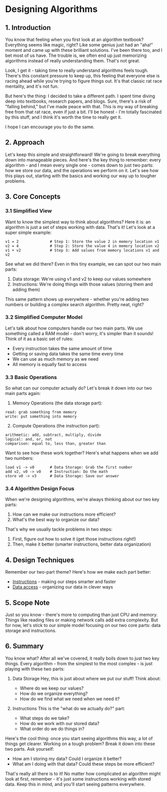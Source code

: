 # Designing Algorithms

## 1. Introduction
You know that feeling when you first look at an algorithm textbook? Everything seems like magic, right? Like some genius just had an "aha!" moment and came up with these brilliant solutions. I've been there too, and I bet most of us have. The trouble is, we often end up just memorizing algorithms instead of really understanding them. That's not great.

Look, I get it - taking time to really understand algorithms feels tough. There's this constant pressure to keep up, this feeling that everyone else is racing ahead while you're trying to figure things out. It's that classic rat race mentality, and it's not fun.

But here's the thing: I decided to take a different path. I spent time diving deep into textbooks, research papers, and blogs. Sure, there's a risk of "falling behind," but I've made peace with that. This is my way of breaking free from that rat race, even if just a bit. I'll be honest - I'm totally fascinated by this stuff, and I think it's worth the time to really get it.

I hope I can encourage you to do the same.

## 2. Approach
Let's keep this simple and straightforward! We're going to break everything down into manageable pieces. And here's the key thing to remember: every algorithm - and I mean every single one - comes down to just two parts: how we store our data, and the operations we perform on it. Let's see how this plays out, starting with the basics and working our way up to tougher problems.

## 3. Core Concepts

### 3.1 Simplified View
Want to know the simplest way to think about algorithms? Here it is: an algorithm is just a set of steps working with data. That's it! Let's look at a super simple example:

```
v1 = 2              # Step 1: Store the value 2 in memory location v1
v2 = 4              # Step 2: Store the value 4 in memory location v2
v1 + v2             # Step 3: Add values from memory locations v1 and v2
```

See what we did there? Even in this tiny example, we can spot our two main parts:
1. Data storage: We're using v1 and v2 to keep our values somewhere
2. Instructions: We're doing things with those values (storing them and adding them)

This same pattern shows up everywhere - whether you're adding two numbers or building a complex search algorithm. Pretty neat, right?

### 3.2 Simplified Computer Model
Let's talk about how computers handle our two main parts. We use something called a RAM model - don't worry, it's simpler than it sounds! Think of it as a basic set of rules:
- Every instruction takes the same amount of time
- Getting or saving data takes the same time every time
- We can use as much memory as we need
- All memory is equally fast to access

### 3.3 Basic Operations
So what can our computer actually do? Let's break it down into our two main parts again:

1. Memory Operations (the data storage part):
```
read: grab something from memory
write: put something into memory
```

2. Compute Operations (the instruction part):
```
arithmetic: add, subtract, multiply, divide
logical: and, or, not
comparison: equal to, less than, greater than
```

Want to see how these work together? Here's what happens when we add two numbers:
```
load v1 -> v0       # Data Storage: Grab the first number
add v2, v0 -> v0    # Instruction: Do the math
store v0 -> v3      # Data Storage: Save our answer
```

### 3.4 Algorithm Design Focus
When we're designing algorithms, we're always thinking about our two key parts:
1. How can we make our instructions more efficient?
2. What's the best way to organize our data?

That's why we usually tackle problems in two steps:
1. First, figure out how to solve it (get those instructions right!)
2. Then, make it better (smarter instructions, better data organization)

## 4. Design Techniques
Remember our two-part theme? Here's how we make each part better: 
+ [Instructions](instructiondesign/InstructionDesign.md) - making our steps smarter and faster
+ [Data access](datastructure/README.md) - organizing our data in clever ways

## 5. Scope Note
Just so you know - there's more to computing than just CPU and memory. Things like reading files or making network calls add extra complexity. But for now, let's stick to our simple model focusing on our two core parts: data storage and instructions.

## 6. Summary
You know what? After all we've covered, it really boils down to just two key things. Every algorithm - from the simplest to the most complex - is just playing with these two parts:

1. Data Storage
   Hey, this is just about where we put our stuff! Think about:
   - Where do we keep our values?
   - How do we organize everything?
   - How do we find what we need when we need it?

2. Instructions
   This is the "what do we actually do?" part:
   - What steps do we take?
   - How do we work with our stored data?
   - What order do we do things in?

Here's the cool thing: once you start seeing algorithms this way, a lot of things get clearer. Working on a tough problem? Break it down into these two parts. Ask yourself:
- How am I storing my data? Could I organize it better?
- What am I doing with that data? Could these steps be more efficient?

That's really all there is to it! No matter how complicated an algorithm might look at first, remember - it's just some instructions working with stored data. Keep this in mind, and you'll start seeing patterns everywhere.